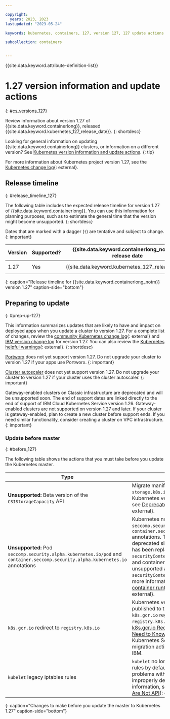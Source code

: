 ```yaml
---

copyright: 
  years: 2023, 2023
lastupdated: "2023-05-24"

keywords: kubernetes, containers, 127, version 127, 127 update actions

subcollection: containers


---
```


{{site.data.keyword.attribute-definition-list}}



# 1.27 version information and update actions
{: #cs_versions_127}

Review information about version 1.27 of {{site.data.keyword.containerlong}}, released {{site.data.keyword.kubernetes_127_release_date}}.
{: shortdesc}

Looking for general information on updating {{site.data.keyword.containerlong}} clusters, or information on a different version? See [Kubernetes version information and update actions](/docs/containers?topic=containers-cs_versions).
{: tip}



For more information about Kubernetes project version 1.27, see the [Kubernetes change log](https://kubernetes.io/releases/notes/.){: external}.

## Release timeline 
{: #release_timeline_127}

The following table includes the expected release timeline for version 1.27 of {{site.data.keyword.containerlong}}. You can use this information for planning purposes, such as to estimate the general time that the version might become unsupported. 
{: shortdesc}

Dates that are marked with a dagger (`†`) are tentative and subject to change.
{: important}

| Version | Supported? | {{site.data.keyword.containerlong_notm}} \n release date | {{site.data.keyword.containerlong_notm}} \n unsupported date |
|------|------|----------|----------|
| 1.27 | Yes | {{site.data.keyword.kubernetes_127_release_date}} | {{site.data.keyword.kubernetes_127_unsupported_date}}`†` |
{: caption="Release timeline for {{site.data.keyword.containerlong_notm}} version 1.27" caption-side="bottom"}

## Preparing to update
{: #prep-up-127}

This information summarizes updates that are likely to have and impact on deployed apps when you update a cluster to version 1.27. For a complete list of changes, review the [community Kubernetes change log](https://github.com/kubernetes/kubernetes/blob/master/CHANGELOG/CHANGELOG-1.27.md){: external} and [IBM version change log](/docs/containers?topic=containers-changelog_127) for version 1.27. You can also review the [Kubernetes helpful warnings](https://kubernetes.io/blog/2020/09/03/warnings/){: external}.
{: shortdesc}

[Portworx](/docs/containers?topic=containers-storage_portworx_about) does not yet support version 1.27. Do not upgrade your cluster to version 1.27 if your apps use Portworx.
{: important}

[Cluster autoscaler](/docs/containers?topic=containers-cluster-scaling-classic-vpc) does not yet support version 1.27. Do not upgrade your cluster to version 1.27 if your cluster uses the cluster autoscaler.
{: important}

Gateway-enabled clusters on Classic infrastructure are deprecated and will be unsupported soon. The end of support dates are linked directly to the end of support of IBM Cloud Kubernetes Service version 1.26. Gateway-enabled clusters are not supported on version 1.27 and later. If your cluster is gateway-enabled, plan to create a new cluster before support ends. If you need similar functionality, consider creating a cluster on VPC infrastructure.
{: important}


### Update before master
{: #before_127}

The following table shows the actions that you must take before you update the Kubernetes master.



| Type | Description |
| --- | --- |
| **Unsupported:** Beta version of the `CSIStorageCapacity` API | Migrate manifests and API clients to use the `storage.k8s.io/v1` API version, available since Kubernetes version 1.24. For more information, see [Deprecated API Migration Guide - v1.27](https://kubernetes.io/docs/reference/using-api/deprecation-guide/#v1-27){: external}. | 
| **Unsupported:** Pod `seccomp.security.alpha.kubernetes.io/pod` and `container.seccomp.security.alpha.kubernetes.io` annotations | Kubernetes no longer supports the pod `seccomp.security.alpha.kubernetes.io/pod` and `container.seccomp.security.alpha.kubernetes.io` annotations. These annotations have been deprecated since Kubernetes version 1.19 and has been replaced by the `securityContext.seccompProfile` field for pods and containers. If your pods rely on these unsupported annotations, update them to use the `securityContext.seccompProfile` field instead. For more information, see [Create Pod that uses the container runtime default seccomp profile](https://kubernetes.io/docs/tutorials/security/seccomp/#create-pod-that-uses-the-container-runtime-default-seccomp-profile){: external}. |
| `k8s.gcr.io` redirect to `registry.k8s.io` | Kubernetes version 1.27 release artifacts are not published to the `k8s.gcr.io` registry. Futhermore, `k8s.gcr.io` registry traffic will be redirected to `registry.k8s.io`. For more information, see [k8s.gcr.io Redirect to registry.k8s.io - What You Need to Know](https://kubernetes.io/blog/2023/03/10/image-registry-redirect/){: external}. Note that IBM Cloud Kubernetes Service has already handled this migration action for all resources provided by IBM. |
| `kubelet` legacy iptables rules | `kubelet` no longer creates certain legacy iptables rules by default. It is possible that this will cause problems with some third-party components that improperly depended on those rules. For more information, see [Kubernetes’s IPTables Chains Are Not API](https://kubernetes.io/blog/2022/09/07/iptables-chains-not-api/){: external}. |

{: caption="Changes to make before you update the master to Kubernetes 1.27" caption-side="bottom"}






